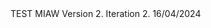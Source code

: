 <html>
	TEST MIAW Version 2. 
	Iteration 2. 
	16/04/2024
  	<body>
		<script type='text/javascript'>
			function initEmbeddedMessaging() {
				try {
					embeddedservice_bootstrap.settings.language = 'en_US'; // For example, enter 'en' or 'en-US'
					embeddedservice_bootstrap.init(
						'00DJW000000q7pX',
						'MIAW_Chatbot_Github',
						'https://bordgaisenergyeandu--test.sandbox.my.site.com/ESWMIAWChatbotGithub1713263622188',
						{
							scrt2URL: 'https://bordgaisenergyeandu--test.sandbox.my.salesforce-scrt.com'
						}
					);
				} catch (err) {
					console.error('Error loading Embedded Messaging: ', err);
				}
			};
		</script>
		<script type='text/javascript' src='https://bordgaisenergyeandu--test.sandbox.my.site.com/ESWMIAWChatbotGithub1713263622188/assets/js/bootstrap.min.js' onload='initEmbeddedMessaging()'></script>
	 </body>  
</html>
